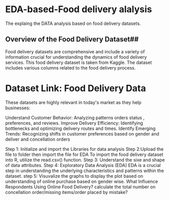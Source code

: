 # EDA-based-Food delivery alalysis

The explaing the DATA analysis based on food delivery datasets.

## Overview of the Food Delivery Dataset##
Food delivery datasets are comprehensive and include a variety of information crucial for understanding the dynamics of food delivery services. This food delivery dataset is taken from Kaggle. The dataset includes various columns related to the food delivery process.

# Dataset Link: Food Delivery Data
These datasets are highly relevant in today's market as they help businesses:

Understand Customer Behavior: Analyzing patterns orders status , preferences, and reviews.
Improve Delivery Efficiency: Identifying bottlenecks and optimizing delivery routes and times.
Identify Emerging Trends: Recognizing shifts in customer preferences based on gender and deliver and concellation orders


Step 1: Initialize and import the Libraries for data analysis
Step 2:Upload the file to folder then import the file for EDA
To import the food delivery dataset into R, utilize the read.csv() function.
Step 3: Understand the sixe and shape of data attributes.
Step 4: Exploratory Data Analysis (EDA)
EDA is a crucial step in understanding the underlying characteristics and patterns within the dataset.
step 5: Visuvalize the graphs to display the plot based on understanding of online purchase based on gender wise.
What Influence Respondents Using Online Food Delivery?
calculate the total number on concellation order/missing items/order placed by mistake?
